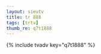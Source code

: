 ```yaml
--- 
layout: sieutv
title: tr 888
tags: [trtv]
thumb_re: q7t1888
---
```

{% include tvadv key="q7t1888" %} 

